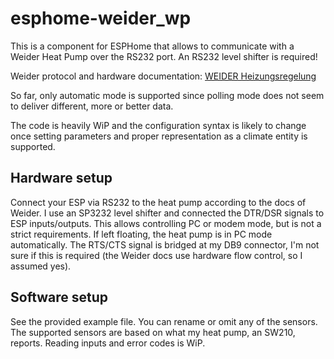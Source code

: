 # esphome-weider_wp

This is a component for ESPHome that allows to communicate with a Weider Heat Pump over the RS232 port. An RS232 level shifter is required!

Weider protocol and hardware documentation: [WEIDER Heizungsregelung](https://community.symcon.de/uploads/short-url/uwwaSRbpOMsEBgVUlF7s6QHBrOI.pdf)

So far, only automatic mode is supported since polling mode does not seem to deliver different, more or better data.

The code is heavily WiP and the configuration syntax is likely to change once setting parameters and proper representation as a climate entity is supported.

## Hardware setup

Connect your ESP via RS232 to the heat pump according to the docs of Weider. I use an SP3232 level shifter and connected the DTR/DSR signals to ESP inputs/outputs. This allows controlling PC or modem mode, but is not a strict requirements. If left floating, the heat pump is in PC mode automatically. The RTS/CTS signal is bridged at my DB9 connector, I'm not sure if this is required (the Weider docs use hardware flow control, so I assumed yes).

## Software setup

See the provided example file. You can rename or omit any of the sensors. The supported sensors are based on what my heat pump, an SW210, reports. Reading inputs and error codes is WiP.